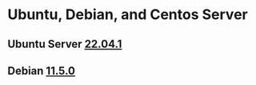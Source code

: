 # Ubuntu, Debian, and Centos Server
## Ubuntu Server [22.04.1](https://github.com/zaidanm16/server-config/blob/main/Ubuntu%2022%2004%20Server%20Steps.md)
## Debian [11.5.0](https://github.com/zaidanm16/server-config/blob/debian/Debian%2011%205%200.md)
